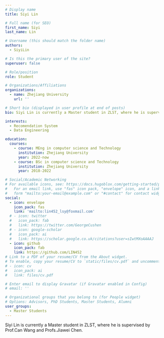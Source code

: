 ```yaml
---
# Display name
title: Siyi Lin

# Full name (for SEO)
first_name: Siyi
last_name: Lin

# Username (this should match the folder name)
authors:
  - SiyiLin

# Is this the primary user of the site?
superuser: false

# Role/position
role: Student

# Organizations/Affiliations
organizations:
  - name: Zhejiang University
    url: ''

# Short bio (displayed in user profile at end of posts)
bio: Siyi Lin is currently a Master student in ZLST, where he is supervised by Prof.Can Wang and Profs.Jiawei Chen.

interests:
  - Recomendation System
  - Data Engineering

education:
  courses:
    - course: MEng in computer science and Technology
      institution: Zhejiang University
      year: 2022-now
    - course: BSc in computer science and Technology
      institution: Zhejiang University
      year: 2018-2022

# Social/Academic Networking
# For available icons, see: https://docs.hugoblox.com/getting-started/page-builder/#icons
#   For an email link, use "fas" icon pack, "envelope" icon, and a link in the
#   form "mailto:your-email@example.com" or "#contact" for contact widget.
social:
  - icon: envelope
    icon_pack: fas
    link: 'mailto:lin452_lsy@foxmail.com'
  # - icon: twitter
  #   icon_pack: fab
  #   link: https://twitter.com/GeorgeCushen
  # - icon: google-scholar
  #   icon_pack: ai
  #   link: https://scholar.google.co.uk/citations?user=sIwtMXoAAAAJ
  - icon: github
    icon_pack: fab
    link: https://github.com/LIN452
# Link to a PDF of your resume/CV from the About widget.
# To enable, copy your resume/CV to `static/files/cv.pdf` and uncomment the lines below.
# - icon: cv
#   icon_pack: ai
#   link: files/cv.pdf

# Enter email to display Gravatar (if Gravatar enabled in Config)
# email: ''

# Organizational groups that you belong to (for People widget)
# Options: Advisors, PhD Students, Master Students, Alumni
user_groups:
  - Master Students
---
```


Siyi Lin is currently a Master student in ZLST, where he is supervised by Prof.Can Wang and Profs.Jiawei Chen.
